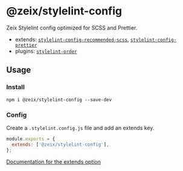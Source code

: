 # @zeix/stylelint-config

Zeix Stylelint config optimized for SCSS and Prettier.

- extends: [```stylelint-config-recommended-scss```](https://github.com/stylelint-scss/stylelint-config-recommended-scss), [```stylelint-config-prettier```](https://github.com/prettier/stylelint-config-prettier)
- plugins: [```stylelint-order```](https://github.com/hudochenkov/stylelint-order)


## Usage

### Install
```npm i @zeix/stylelint-config --save-dev```

### Config
Create a ```.stylelint.config.js``` file and add an extends key.

```js
module.exports = {
  extends: ['@zeix/stylelint-config'],
};
```

[Documentation for the extends option](https://stylelint.io/user-guide/configure/#extends)
